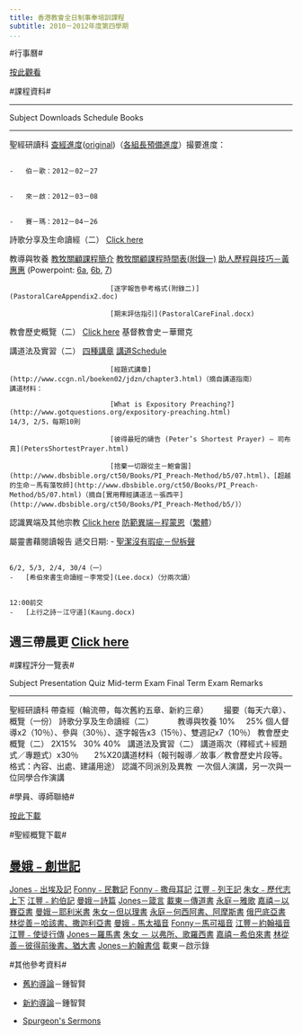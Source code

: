 ```yaml
---
title: 香港教會全日制事奉培訓課程
subtitle: 2010－2012年度第四學期
...
```


#行事曆#

[按此觀看](https://www.google.com/calendar/embed?src=9k9n8g2dig19ji9fmksbjdpdko%40group.calendar.google.com&ctz=Asia/Hong_Kong)

#課程資料#

  -------------------------------------------------------------------------------------------------------------------------------------------------------------------------------------------------------------------------------------------------------------------------------------------------------------------------------------------------------------------------------------------------------------------------------------------------------------------------------------------------------------------------------------------------------------------------------------------------------------------------------------------------------------------------------------------------------------------------------------------------------------------------------------------------------------------------------------------------------------------------------------------------------------------------------------------------------------------------------------------
  Subject                    Downloads                                                                                                                                                                                                                                                                     Schedule                                                                                                                    Books
  -------------------------- ----------------------------------------------------------------------------------------------------------------------------------------------------------------------------------------------------------------------------------------------------------------------------- --------------------------------------------------------------------------------------------------------------------------- ------------------------------------------------------------------------------------------------------------------------------------------------------------------------------------------------------------------------------------------------------------------------------------------------------------------------------------------------------------------------------------------------------------------------------------------------------------------------------------------------------------------------------------------------------
  聖經研讀科                                                                                                                                                                                                                                                                                               [查經進度](BibleStudySchedule.html)([original](ScheduleBibleStudy.html))（[各組長預備進度](BibleStudyLeader.html)）撮要進度：   
                                                                                                                                                                                                                                                                                                                                                                                                                                       
                                                                                                                                                                                                                                                                                                           -   伯－歌：2012－02－27                                                                                                    
                                                                                                                                                                                                                                                                                                                                                                                                                                       
                                                                                                                                                                                                                                                                                                           -   來－啟：2012－03－08                                                                                                    
                                                                                                                                                                                                                                                                                                                                                                                                                                       
                                                                                                                                                                                                                                                                                                           -   賽－瑪：2012－04－26                                                                                                    
                                                                                                                                                                                                                                                                                                                                                                                                                                       
                                                                                                                                                                                                                                                                                                                                                                                                                                       

  詩歌分享及生命讀經（二）                                                                                                                                                                                                                                                                                 [Click here](Song.html)                                                                                                     

  教導與牧養                 [教牧關顧課程簡介](PastoralCareIntroduction.pdf)                                                                                                                                                                                                                              [教牧關顧課程時間表(附錄一)](PastoralCareAppendix1.pdf)                                                                     [助人歷程與技巧－黃惠惠](http://book.chaoxing.com/ebook/read_11775535.html) (Powerpoint: [6a](PastoralCare6a.ppt), [6b](PastoralCare6b.pptx), [7](PastoralCare7.ppt))
                                                                                                                                                                                                                                                                                                                                                                                                                                       
                             [逐字報告參考格式(附錄二)](PastoralCareAppendix2.doc)                                                                                                                                                                                                                                                                                                                                                     
                                                                                                                                                                                                                                                                                                                                                                                                                                       
                             [期末評估指引](PastoralCareFinal.docx)                                                                                                                                                                                                                                                                                                                                                                    

  教會歷史概覽（二）         [Click here](ScheduleChurchHistory.html)                                                                                                                                                                                                                                                                                                                                                                  基督教會史－華爾克

  講道法及實習（二）         [四種講章](FourPreaching.html)                                                                                                                                                                                                                                                [講道Schedule](SchedulePreach.html)                                                                                          
                                                                                                                                                                                                                                                                                                                                                                                                                                       
                             [經題式講章](http://www.ccgn.nl/boeken02/jdzn/chapter3.html)（摘自講道指南）                                                                                                                                                                                                  講道材料：                                                                                                                  
                                                                                                                                                                                                                                                                                                                                                                                                                                       
                             [What is Expository Preaching?](http://www.gotquestions.org/expository-preaching.html)                                                                                                                                                                                        14/3, 2/5，每期10則                                                                                                         
                                                                                                                                                                                                                                                                                                                                                                                                                                       
                             [彼得最短的禱告 (Peter’s Shortest Prayer) – 司布真](PetersShortestPrayer.html)                                                                                                                                                                                                                                                                                                                            
                                                                                                                                                                                                                                                                                                                                                                                                                                       
                             [捨棄一切跟從主－鮑會園](http://www.dbsbible.org/ct50/Books/PI_Preach-Method/b5/07.html)、[超越的生命－馬有藻牧師](http://www.dbsbible.org/ct50/Books/PI_Preach-Method/b5/07.html)（摘自[實用釋經講道法－張西平](http://www.dbsbible.org/ct50/Books/PI_Preach-Method/b5/)）                                                                                                                               

  認識異端及其他宗教         [Click here](ScheduleHeresy.html)                                                                                                                                                                                                                                                                                                                                                                         [防範異端－程蒙恩](http://jdtllw.com/lianjie/%E7%94%9F%E5%91%BD%E9%80%A0%E5%B0%B1/%E5%AE%88%E6%9C%9B%E4%B9%8B%E5%A3%B0/%E3%80%8A%E9%98%B2%E8%8C%83%E5%BC%82%E7%AB%AF%E3%80%8B%EF%BC%88%E7%A8%8B%E8%92%99%E6%81%A9%EF%BC%89/index.html)（[繁體](http://translate.google.com/translate?hl=en&sl=zh-CN&tl=zh-TW&u=http%3A%2F%2Fjdtllw.com%2Flianjie%2F%E7%94%9F%E5%91%BD%E9%80%A0%E5%B0%B1%2F%E5%AE%88%E6%9C%9B%E4%B9%8B%E5%A3%B0%2F%E3%80%8A%E9%98%B2%E8%8C%83%E5%BC%82%E7%AB%AF%E3%80%8B%EF%BC%88%E7%A8%8B%E8%92%99%E6%81%A9%EF%BC%89%2Findex.html)）

  屬靈書藉閱讀報告                                                                                                                                                                                                                                                                                         遞交日期:                                                                                                                   -   [聖潔沒有瑕疵－倪柝聲](Nee.docx)
                                                                                                                                                                                                                                                                                                                                                                                                                                       
                                                                                                                                                                                                                                                                                                           6/2, 5/3, 2/4, 30/4（一）                                                                                                   -   [希伯來書生命讀經－李常受](Lee.docx)（分兩次讀）
                                                                                                                                                                                                                                                                                                                                                                                                                                       
                                                                                                                                                                                                                                                                                                           12:00前交                                                                                                                   -   [上行之詩－江守道](Kaung.docx)
                                                                                                                                                                                                                                                                                                                                                                                                                                       
                                                                                                                                                                                                                                                                                                                                                                                                                                       

  週三帶晨更                                                                                                                                                                                                                                                                                               [Click here](MorningWatch.html)                                                                                             
  -------------------------------------------------------------------------------------------------------------------------------------------------------------------------------------------------------------------------------------------------------------------------------------------------------------------------------------------------------------------------------------------------------------------------------------------------------------------------------------------------------------------------------------------------------------------------------------------------------------------------------------------------------------------------------------------------------------------------------------------------------------------------------------------------------------------------------------------------------------------------------------------------------------------------------------------------------------------------------------------

#課程評分一覽表#

  Subject                    Presentation                               Quiz   Mid-term Exam   Final Term Exam   Remarks
  -------------------------- ------------------------------------------ ------ --------------- ----------------- -----------------------------------------------------------------------------
  聖經研讀科                 帶查經（輪流帶，每次舊約五章、新約三章）                                            撮要（每天六章）、概覽（一份）
  詩歌分享及生命讀經（二）                                                                                        
  教導與牧養                 10%                                                               25%               個人督導x2（10％）、參與（30％）、逐字報告x3（15％）、雙週記x7（10％）
  教會歷史概覽（二）         2X15%                                             30%             40%                
  講道法及實習（二）         講道兩次（釋經式＋經題式／專題式）x30％                                             2%X20講道材料（報刊報導／故事／教會歷史片段等。格式：內容、出處、建議用途）
  認識不同派別及異教          一次個人演講，另一次與一位同學合作演講                                              

#學員、導師聯絡#

[按此下載](ContactList.xlsx)

#聖經概覽下載#

  [曼娥﹣創世記](Gen.pdf)
  -------------------------------------------
  [Jones﹣出埃及記](Ex.pdf)
  [Fonny﹣民數記](Num.docx)
  [Fonny﹣撒母耳記](Sam.docx)
  [江豐﹣列王記](Ki.pdf)
  [朱女﹣歷代志上下](Ch.pdf)
  [江豐﹣約伯記](Job.pdf)
  [曼娥－詩篇](Ps.pdf)
  [Jones－箴言](Prov.docx)
  [載東－傳道書](Ec.pdf)
  [永庭－雅歌](Song.doc)
  [嘉禧－以賽亞書](Isa.pdf)
  [曼娥－耶利米書](Jer.pdf)
  [朱女－但以理書](Dan.pdf)
  [永庭－何西阿書、阿摩斯書](HosAmos.doc)
  [俄巴底亞書](Ob.pdf)
  [林從善－哈該書、撒迦利亞書](HagZech.doc)
  [曼娥﹣馬太福音](Mt.pdf)
  [Fonny－馬可福音](Mk.docx)
  [江豐－約翰福音](Jn.pdf)
  [江豐﹣使徒行傳](Acts.pdf)
  [Jones－羅馬書](Rom.doc)
  [朱女 － 以弗所、歌羅西書](EphCol.pdf)
  [嘉禧－希伯來書](Heb.pdf)
  [林從善－彼得前後書、猶大書](PeJude.pdf)
  [Jones－約翰書信](1-3Jn.pdf)
  載東－啟示錄

#其他參考資料#

- [舊約導論](http://www.fcbcorlando.org/files/%E8%88%8A%E7%B4%84%E5%B0%8E%E8%AB%96.pdf)－鍾智賢

- [新約導論](http://www.fcbcorlando.org/files/%E6%96%B0%E7%B4%84%E5%B0%8E%E8%AB%96.pdf)－鍾智賢

- [Spurgeon's Sermons](http://www.iclnet.org/pub/resources/text/history/spurgeon/spurgeon-home.html)
